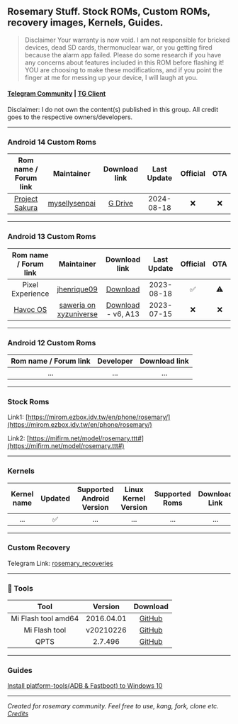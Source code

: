 ## Rosemary Stuff. Stock ROMs, Custom ROMs, recovery images, Kernels, Guides.

> Disclaimer
Your warranty is now void.
I am not responsible for bricked devices, dead SD cards, thermonuclear war, or you getting fired because the alarm app failed. Please do some research if you have any concerns about features included in this ROM before flashing it! YOU are choosing to make these modifications, and if you point the finger at me for messing up your device, I will laugh at you.

#### [Telegram Community](https://web.telegram.org/k/#@Rosemary_Community) | [TG Client](https://github.com/forkgram/TelegramAndroid/)

Disclaimer: I do not own the content(s) published in this group. All credit goes to the respective owners/developers.

***

### Android 14 Custom Roms

|                    Rom name / Forum link                     |                          Maintainer                          |                        Download link                         | Last Update | Official | OTA  |
| :----------------------------------------------------------: | :----------------------------------------------------------: | :----------------------------------------------------------: | :---------: | :------: | :--: |
| [Project Sakura](https://t.me/Rosemary_Community/606174) | [mysellysenpai](https://t.me/@mysellysenpai) |     [G Drive](https://drive.google.com/file/d/1TFGoI7toSDbwaAWUROdW3sNT4RW8Lx0Q/view?usp=drivesdk)         | 2024-08-18 |   ❌     |  ❌  |

***

### Android 13 Custom Roms

|                    Rom name / Forum link                     |                          Maintainer                          |                        Download link                         | Last Update | Official | OTA  |
| :----------------------------------------------------------: | :----------------------------------------------------------: | :----------------------------------------------------------: | :---------: | :------: | :--: |
| Pixel Experience | [jhenrique09](https://t.me/jhenrique09) |     [Download](https://get.pixelexperience.org/rosemary)      | 2023-08-18  |    ✅     |  ⚠️   |
| [Havoc OS](https://t.me/Rosemary_Update/427?comment=122764) | [saweria on xyzuniverse](https://saweria.co/xyzuniverse) |     [Download](https://devuploads.com/4tvcjcgzd69a) - v6, A13 | 2023-07-15  |    ❌     |  ❌   |

***

### Android 12 Custom Roms 

|                    Rom name / Forum link                     |                          Developer                           |                        Download link                         |
| :----------------------------------------------------------: | :----------------------------------------------------------: | :----------------------------------------------------------: |
|    ...    |               ...                     | ... |

***

### Stock Roms 

Link1: [https://mirom.ezbox.idv.tw/en/phone/rosemary/](https://mirom.ezbox.idv.tw/en/phone/rosemary/)

Link2: [https://mifirm.net/model/rosemary.ttt#](https://mifirm.net/model/rosemary.ttt#)

***

### Kernels

|                         Kernel name                          | Updated | Supported Android Version | Linux Kernel Version |   Supported Roms   |                        Download Link                         |
| :----------------------------------------------------------: | :-----: | :-----------------------: | :------------------: | :----------------: | :----------------------------------------------------------: |
|        ...          |    ✅    |         ...         |       ...       | ... |         ...            |

***

### Custom Recovery

Telegram Link: [rosemary_recoveries](https://web.telegram.org/k/#@rosemary_recoveries)

***

### 🔧 Tools  

|        Tool         |  Version   |                           Download                           |
| :-----------------: | :--------: | :----------------------------------------------------------: |
| Mi Flash tool amd64 | 2016.04.01 | [GitHub](https://github.com/Caticer/rosemary-stuff/raw/master/tools/MiPhone.exe) |
|    Mi Flash tool    | v20210226  | [GitHub](https://github.com/Caticer/rosemary-stuff/raw/master/tools/MiFlash.7z) |
|        QPTS         |  2.7.496   | [GitHub](https://github.com/Caticer/rosemary-stuff/raw/master/tools/QPST.7z) |

*** 

### Guides

[Install platform-tools(ADB & Fastboot) to Windows 10](https://caticer.github.io/platformtoolswin10/)

***

*Created for rosemary community. Feel free to use, kang, fork, clone etc. [Credits](https://github.com/TheDoop/daisy-stuff)*
